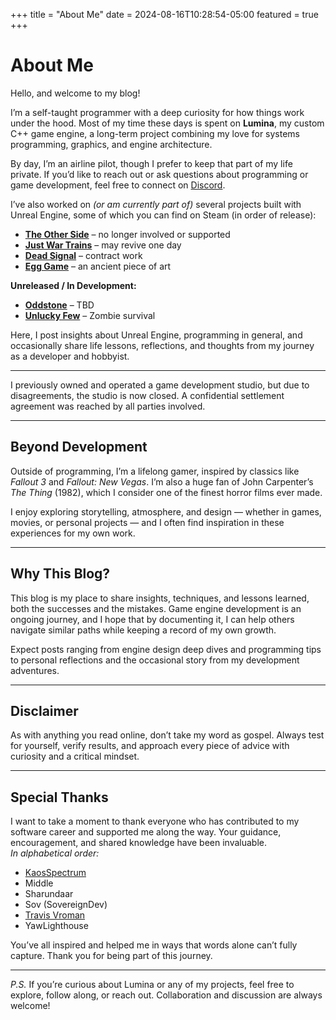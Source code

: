 +++
title = "About Me"
date = 2024-08-16T10:28:54-05:00
featured = true
+++

# About Me

Hello, and welcome to my blog!  

I’m a self-taught programmer with a deep curiosity for how things work under the hood. Most of my time these days is spent on **Lumina**, my custom C++ game engine, a long-term project combining my love for systems programming, graphics, and engine architecture.

By day, I’m an airline pilot, though I prefer to keep that part of my life private. If you’d like to reach out or ask questions about programming or game development, feel free to connect on [Discord](https://discord.gg/UhTmzB8UdY).

I’ve also worked on *(or am currently part of)* several projects built with Unreal Engine, some of which you can find on Steam (in order of release):

- [**The Other Side**](https://store.steampowered.com/app/2764750/The_Other_Side/) – no longer involved or supported  
- [**Just War Trains**](https://store.steampowered.com/app/3154950/Just_War_Trains/) – may revive one day  
- [**Dead Signal**](https://store.steampowered.com/app/2599300/Dead_Signal/) – contract work  
- [**Egg Game**](https://store.steampowered.com/app/2517680/Egg_Game/) – an ancient piece of art  

**Unreleased / In Development:**

- [**Oddstone**](https://tinypotion.com/) – TBD  
- [**Unlucky Few**](https://www.google.com) – Zombie survival

Here, I post insights about Unreal Engine, programming in general, and occasionally share life lessons, reflections, and thoughts from my journey as a developer and hobbyist.

---

I previously owned and operated a game development studio, but due to disagreements, the studio is now closed. A confidential settlement agreement was reached by all parties involved.

---

## Beyond Development

Outside of programming, I’m a lifelong gamer, inspired by classics like *Fallout 3* and *Fallout: New Vegas*. I’m also a huge fan of John Carpenter’s *The Thing* (1982), which I consider one of the finest horror films ever made.  

I enjoy exploring storytelling, atmosphere, and design — whether in games, movies, or personal projects — and I often find inspiration in these experiences for my own work.

---

## Why This Blog?

This blog is my place to share insights, techniques, and lessons learned, both the successes and the mistakes. Game engine development is an ongoing journey, and I hope that by documenting it, I can help others navigate similar paths while keeping a record of my own growth.

Expect posts ranging from engine design deep dives and programming tips to personal reflections and the occasional story from my development adventures.

---

## Disclaimer

As with anything you read online, don’t take my word as gospel. Always test for yourself, verify results, and approach every piece of advice with curiosity and a critical mindset.

---

## Special Thanks

I want to take a moment to thank everyone who has contributed to my software career and supported me along the way. Your guidance, encouragement, and shared knowledge have been invaluable.  
*In alphabetical order:*

- [KaosSpectrum](https://www.thegames.dev/)  
- Middle  
- Sharundaar  
- Sov (SovereignDev)  
- [Travis Vroman](https://kohiengine.com/)  
- YawLighthouse  

You’ve all inspired and helped me in ways that words alone can’t fully capture. Thank you for being part of this journey.

---

*P.S.* If you’re curious about Lumina or any of my projects, feel free to explore, follow along, or reach out. Collaboration and discussion are always welcome!
